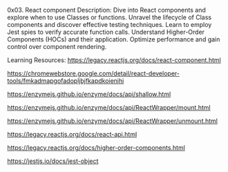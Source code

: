 0x03. React component
Description: Dive into React components and explore when to use Classes or functions. Unravel the lifecycle of Class components and discover effective testing techniques. Learn to employ Jest spies to verify accurate function calls. Understand Higher-Order Components (HOCs) and their application. Optimize performance and gain control over component rendering.

Learning Resources:
https://legacy.reactjs.org/docs/react-component.html

https://chromewebstore.google.com/detail/react-developer-tools/fmkadmapgofadopljbjfkapdkoienihi

https://enzymejs.github.io/enzyme/docs/api/shallow.html

https://enzymejs.github.io/enzyme/docs/api/ReactWrapper/mount.html

https://enzymejs.github.io/enzyme/docs/api/ReactWrapper/unmount.html

https://legacy.reactjs.org/docs/react-api.html

https://legacy.reactjs.org/docs/higher-order-components.html

https://jestjs.io/docs/jest-object

